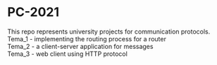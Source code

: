 # PC-2021
This repo represents university projects for communication protocols.<br /> 
Tema_1 - implementing the routing process for a router<br /> 
Tema_2 - a client-server application for messages<br /> 
Tema_3 - web client using HTTP protocol
